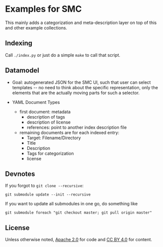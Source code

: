 # Examples for SMC

This mainly adds a categorization and meta-description layer on top of this and other example collections.

## Indexing

Call `./index.py` or just do a simple `make` to call that script.

## Datamodel

* Goal: autogenerated JSON for the SMC UI, such that user can select templates -- no need to think about the specific representation, only the elements that are the actually moving parts for such a selector.

* YAML Document Types

  * first document: metadata
      * description of tags
      * description of license
      * references: point to another index description file
  * remaining documents are for each indexed entry:
      * Target: Filename/Directory
      * Title
      * Description
      * Tags for categorization
      * license

## Devnotes

If you forgot to `git clone --recursive`:

    git submodule update --init --recursive

If you want to update all submodules in one go, do something like

    git submodule foreach "git checkout master; git pull origin master"

## License

Unless otherwise noted,
[Apache 2.0](http://www.apache.org/licenses/LICENSE-2.0) for code and
[CC BY 4.0](https://creativecommons.org/licenses/by/4.0/)
for content.


